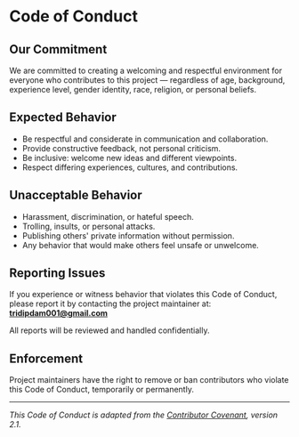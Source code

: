 # Code of Conduct

## Our Commitment

We are committed to creating a welcoming and respectful environment for everyone who contributes to this project — regardless of age, background, experience level, gender identity, race, religion, or personal beliefs.

## Expected Behavior

- Be respectful and considerate in communication and collaboration.
- Provide constructive feedback, not personal criticism.
- Be inclusive: welcome new ideas and different viewpoints.
- Respect differing experiences, cultures, and contributions.

## Unacceptable Behavior

- Harassment, discrimination, or hateful speech.
- Trolling, insults, or personal attacks.
- Publishing others' private information without permission.
- Any behavior that would make others feel unsafe or unwelcome.

## Reporting Issues

If you experience or witness behavior that violates this Code of Conduct, please report it by contacting the project maintainer at:  
**tridipdam001@gmail.com**

All reports will be reviewed and handled confidentially.

## Enforcement

Project maintainers have the right to remove or ban contributors who violate this Code of Conduct, temporarily or permanently.

---

*This Code of Conduct is adapted from the [Contributor Covenant](https://www.contributor-covenant.org/), version 2.1.*
